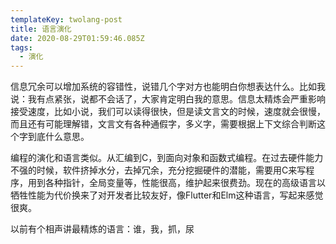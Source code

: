 ```yaml
---
templateKey: twolang-post
title: 语言演化
date: 2020-08-29T01:59:46.085Z
tags:
  - 演化
---
```

信息冗余可以增加系统的容错性，说错几个字对方也能明白你想表达什么。比如我说：我有点紧张，说都不会话了，大家肯定明白我的意思。信息太精炼会严重影响接受速度，比如小说，我们可以读得很快，但是读文言文的时候，速度就会很慢，而且还有可能理解错，文言文有各种通假字，多义字，需要根据上下文综合判断这个字到底什么意思。

编程的演化和语言类似。从汇编到C，到面向对象和函数式编程。在过去硬件能力不强的时候，软件挤掉水分，去掉冗余，充分挖掘硬件的潜能，需要用C来写程序，用到各种指针，全局变量等，性能很高，维护起来很费劲。现在的高级语言以牺牲性能为代价换来了对开发者比较友好，像Flutter和Elm这种语言，写起来感觉很爽。

以前有个相声讲最精炼的语言：谁，我，抓，尿